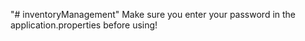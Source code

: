 "# inventoryManagement" Make sure you enter your password in the application.properties before using!
